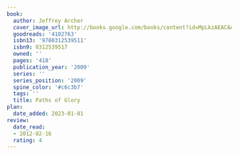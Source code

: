 ```yaml
---
book:
  author: Jeffrey Archer
  cover_image_url: http://books.google.com/books/content?id=MpLkzAEACAAJ&printsec=frontcover&img=1&zoom=1&source=gbs_api
  goodreads: '4102763'
  isbn13: '9780312539511'
  isbn9: 0312539517
  owned: ''
  pages: '418'
  publication_year: '2009'
  series: ''
  series_position: '2009'
  spine_color: '#c6c3b7'
  tags: ''
  title: Paths of Glory
plan:
  date_added: 2023-01-01
review:
  date_read:
  - 2012-02-16
  rating: 4
---
```

